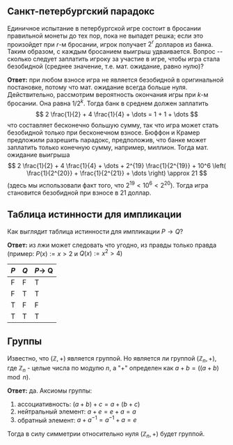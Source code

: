 ## Санкт-петербургский парадокс

Единичное испытание в петербургской игре состоит в бросании правильной монеты до тех пор, пока не выпадет решка; если это произойдет при $r$-м бросании, игрок получает $2^r$ долларов из банка. Таким образом, с каждым бросанием выигрыш удваивается. Вопрос -- сколько следует заплатить игроку за участие в игре, чтобы игра стала безобидной (среднее значение, т.е. мат. ожидание, равно нулю)?

**Ответ:** при любом взносе игра не является безобидной в оригинальной постановке, потому что мат. ожидание всегда больше нуля. Действительно, рассмотрим вероятность окончания игры при $k$-м бросании. Она равна $1/2^k$. Тогда банк в среднем должен заплатить
$$
2 \frac{1}{2} + 4 \frac{1}{4} + \dots = 1 + 1 + \dots
$$
что составляет бесконечно большую сумму, так что игра может стать безобидной только при бесконечном взносе. Бюффон и Крамер предложили разрешить парадокс, предположив, что банке может заплатить только конечную сумму, например, миллион. Тогда мат. ожидание выигрыша
$$
2 \frac{1}{2} + 4 \frac{1}{4} + \dots + 2^{19} \frac{1}{2^{19}} + 10^6 \left( \frac{1}{2^{20}} + \frac{1}{2^{21}} + \dots \right) \approx 21
$$
(здесь мы использовали факт того, что $2^{19} < 10^{6} < 2^{20}$). Тогда игра становится безобидной при взносе в 21 доллар.

## Таблица истинности для импликации

Как выглядит таблица истинности для импликации $P \rightarrow Q$?

**Ответ:** из лжи может следовать что угодно, из правды только правда (пример: $P(x) := x > 2$ и $Q(x) := x^2 > 4$)

| $P$ | $Q$ | $P \rightarrow$ Q |
|-----|-----|-------------------|
| F | F | T |
| F | T | T |
| T | F | F |
| T | T | T |

## Группы

Известно, что $(\mathbb{Z}, +)$ является группой. Но является ли группой $(\mathbb{Z}_n, +)$, где $\mathbb{Z}_n$ - целые числа по модулю $n$, а "+" определен как $a + b = ((a + b) \mod n)$.

**Ответ:** да. Аксиомы группы:

1. ассоциативность: $(a + b) + c = a + (b + c)$
2. нейтральный элемент: $a + e = e + a = a$
3. обратный элемент: $a + a^{-1} = a^{-1} + a = e$

Тогда в силу симметрии относительно нуля $(\mathbb{Z}_n, +)$ будет группой.